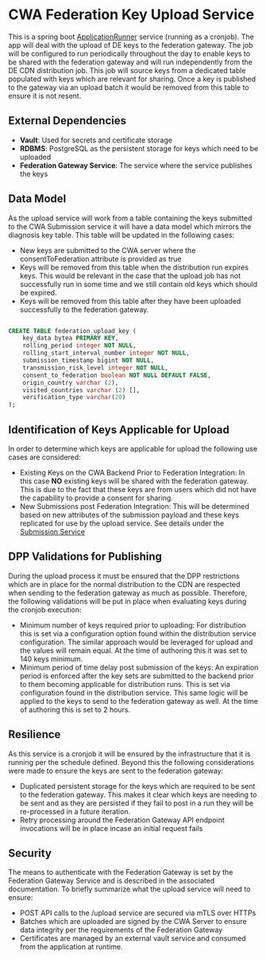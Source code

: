 # CWA Federation Key Upload Service

This is a spring boot [ApplicationRunner](https://docs.spring.io/spring-boot/docs/current/api/org/springframework/boot/ApplicationRunner.html) service (running as a cronjob). The app will deal with the upload of DE keys to the federation gateway. The job will be configured to run periodically throughout the day to enable keys to be shared with the federation gateway and will run independently from the DE CDN distribution job. This job will source keys from a dedicated table populated with keys which are relevant for sharing. Once a key is published to the gateway via an upload batch it would be removed from this table to ensure it is not resent.

## External Dependencies

- **Vault**: Used for secrets and certificate storage
- **RDBMS**: PostgreSQL as the persistent storage for keys which need to be uploaded
- **Federation Gateway Service**: The service where the service publishes the keys

## Data Model

As the upload service will work from a table containing the keys submitted to the CWA Submission service it will have a data model which mirrors the diagnosis key table. This table will be updated in the following cases:

- New keys are submitted to the CWA server where the consentToFederation attribute is provided as true
- Keys will be removed from this table when the distribution run expires keys. This would be relevant in the case that the upload job has not successfully run in some time and we still contain old keys which should be expired.
- Keys will be removed from this table after they have been uploaded successfully to the federation gateway.

```sql

CREATE TABLE federation_upload_key (
    key_data bytea PRIMARY KEY,
    rolling_period integer NOT NULL,
    rolling_start_interval_number integer NOT NULL,
    submission_timestamp bigint NOT NULL,
    transmission_risk_level integer NOT NULL,
    consent_to_federation boolean NOT NULL DEFAULT FALSE,
    origin_country varchar (2),
    visited_countries varchar (2) [],
    verification_type varchar(20)
);
```

## Identification of Keys Applicable for Upload

In order to determine which keys are applicable for upload the following use cases are considered:

- Existing Keys on the CWA Backend Prior to Federation Integration: In this case **NO** existing keys will be shared with the federation gateway. This is due to the fact that these keys are from users which did not have the capability to provide a consent for sharing.
- New Submissions post Federation Integration: This will be determined based on new attributes of the submission payload and these keys replicated for use by the upload service. See details under the [Submission Service](./SUBMISSION.md)

## DPP Validations for Publishing

During the upload process it must be ensured that the DPP restrictions which are in place for the normal distribution to the CDN are respected when sending to the federation gateway as much as possible. Therefore, the following validations will be put in place when evaluating keys during the cronjob execution:

- Minimum number of keys required prior to uploading: For distribution this is set via a configuration option found within the distribution service configuration. The similar approach would be leveraged for upload and the values will remain equal. At the time of authoring this it was set to 140 keys minimum.
- Minimum period of time delay post submission of the keys: An expiration period is enforced after the key sets are submitted to the backend prior to them becoming applicable for distribution runs. This is set via configuration found in the distribution service. This same logic will be applied to the keys to send to the federation gateway as well. At the time of authoring this is set to 2 hours.

## Resilience

As this service is a cronjob it will be ensured by the infrastructure that it is running per the schedule defined. Beyond this the following considerations were made to ensure the keys are sent to the federation gateway:

- Duplicated persistent storage for the keys which are required to be sent to the federation gateway. This makes it clear which keys are needing to be sent and as they are persisted if they fail to post in a run they will be re-processed in a future iteration.
- Retry processing around the Federation Gateway API endpoint invocations will be in place incase an initial request fails

## Security

The means to authenticate with the Federation Gateway is set by the Federation Gateway Service and is described in the associated documentation. To briefly summarize what the upload service will need to ensure:

- POST API calls to the /upload service are secured via mTLS over HTTPs
- Batches which are uploaded are signed by the CWA Server to ensure data integrity per the requirements of the Federation Gateway
- Certificates are managed by an external vault service and consumed from the application at runtime.